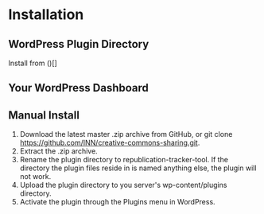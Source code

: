 # Installation

## WordPress Plugin Directory

Install from ()[]

## Your WordPress Dashboard

## Manual Install

1. Download the latest master .zip archive from GitHub, or git clone https://github.com/INN/creative-commons-sharing.git.
2. Extract the .zip archive.
3. Rename the plugin directory to republication-tracker-tool. If the directory the plugin files reside in is named anything else, the plugin will not work.
4. Upload the plugin directory to you server's wp-content/plugins directory.
5. Activate the plugin through the Plugins menu in WordPress.